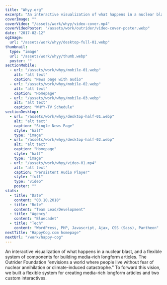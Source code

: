 ```yaml
---
title: "Whyy.org"
excerpt: "An interactive visualization of what happens in a nuclear blast, and a flexible system of components for building media-rich longform articles. The Outrider Foundation “envisions a world where people live without fear of nuclear annihilation or climate-induced catastrophe.” To forward this vision, we built a flexible system for creating media-rich longform articles and two custom interactives."
coverImage: ""
coverVideo: "/assets/work/whyy/video-cover.mp4"
coverVideoPoster: "/assets/work/outrider/video-cover-poster.webp"
date: "2017-02-12"
ogImage:
  url: "/assets/work/whyy/desktop-full-01.webp"
thumbnail:
  type: "image"
  url: "/assets/work/whyy/thumb.webp"
  poster: ""
sectionMobile:
  - url: "/assets/work/whyy/mobile-01.webp"
    alt: "alt text"
    caption: "News page with audio"
  - url: "/assets/work/whyy/mobile-02.webp"
    alt: "alt text"
    caption: "Homepage"
  - url: "/assets/work/whyy/mobile-03.webp"
    alt: "alt text"
    caption: "WHYY-TV Schedule"
sectionDesktop:
  - url: "/assets/work/whyy/desktop-half-01.webp"
    alt: "alt text"
    caption: "Single News Page"
    style: "half"
    type: "image"
  - url: "/assets/work/whyy/desktop-half-02.webp"
    alt: "alt text"
    caption: "Homepage"
    style: "half"
    type: "image"
  - url: "/assets/work/whyy/video-01.mp4"
    alt: "alt text"
    caption: "Persistent Audio Player"
    style: "full"
    type: "video"
    poster: ""
stats:
  - title: "Date"
    content: "03.10.2018"
  - title: "Role"
    content: "Team Lead/Development"
  - title: "Agency"
    content: "Bluecadet"
  - title: "Tech"
    content: "WordPress, PHP, Javascript, Ajax, CSS (Sass), Pantheon"
nextTitle: "HappyCog.com homepage"
nextUrl: "/work/happy-cog"
---
```


An interactive visualization of what happens in a nuclear blast, and a flexible system of components for building media-rich longform articles. The Outrider Foundation “envisions a world where people live without fear of nuclear annihilation or climate-induced catastrophe.” To forward this vision, we built a flexible system for creating media-rich longform articles and two custom interactives.
